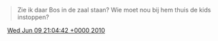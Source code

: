 > Zie ik daar Bos in de zaal staan? Wie moet nou bij hem thuis de kids instoppen?

<img src="../../media/tweet.ico" width="12" /> [Wed Jun 09 21:04:42 +0000 2010](https://twitter.com/DromerDenker/status/15802309584)